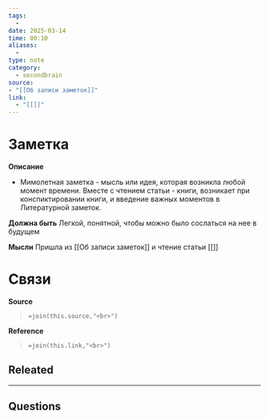 ```yaml
---
tags:
  - 
date: 2025-03-14
time: 00:10
aliases:
  - 
type: note
category:
  - secondbrain
source: 
- "[[Об записи заметок]]"
link:
  - "[[]]"
---
```

# Заметка

**Описание**
- Мимолетная заметка - мысль или идея, которая возникла любой момент времени. Вместе с чтением статьи - книги, возникает при конспиктировании книги, и введение важных моментов в Литературной заметок.

**Должна быть**
Легкой, понятной, чтобы можно было сослаться на нее в будущем 

**Мысли**
Пришла из [[Об записи заметок]] и чтение статьи [[]]

# Связи

**Source**
>`=join(this.source,"<br>")`

**Reference**
>`=join(this.link,"<br>")`


**Releated**
-

---

**Questions**
-